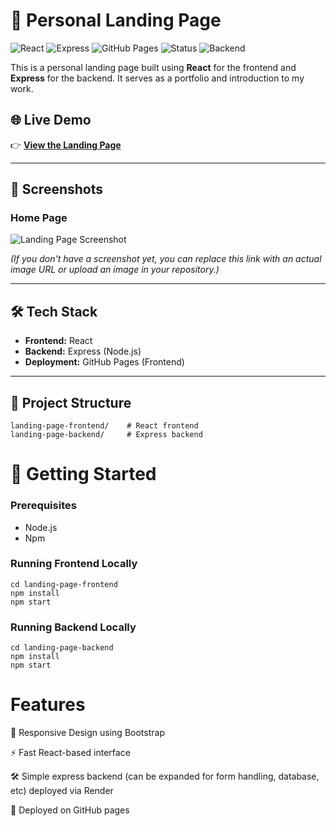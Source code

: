 # 🚀 Personal Landing Page

![React](https://img.shields.io/badge/Frontend-React-blue?logo=react)
![Express](https://img.shields.io/badge/Backend-Express-black?logo=express)
![GitHub Pages](https://img.shields.io/badge/Deployed-GitHub%20Pages-181717?logo=github)
![Status](https://img.shields.io/badge/Status-Live-brightgreen)
![Backend](https://img.shields.io/badge/Backend-Render-blue?logo=render)

This is a personal landing page built using **React** for the frontend and **Express** for the backend. It serves as a portfolio and introduction to my work.

## 🌐 Live Demo

👉 **[View the Landing Page](https://ricardoappaiva.github.io/landing-page-frontend)**

---

## 📸 Screenshots

### Home Page
![Landing Page Screenshot](https://ricardoappaiva.github.io/landing-page-frontend/screenshot.png)

*(If you don't have a screenshot yet, you can replace this link with an actual image URL or upload an image in your repository.)*

---

## 🛠️ Tech Stack

- **Frontend:** React
- **Backend:** Express (Node.js)
- **Deployment:** GitHub Pages (Frontend)

---

## 📂 Project Structure

```plaintext
landing-page-frontend/    # React frontend
landing-page-backend/     # Express backend
```

# 🚀 Getting Started

### Prerequisites
- Node.js
- Npm


### Running Frontend Locally 

```
cd landing-page-frontend
npm install
npm start
```

### Running Backend Locally

```
cd landing-page-backend
npm install
npm start
```

# Features
🌟 Responsive Design using Bootstrap

⚡ Fast React-based interface

🛠️ Simple express backend (can be expanded for form handling, database, etc) deployed via Render

🚀 Deployed on GitHub pages

